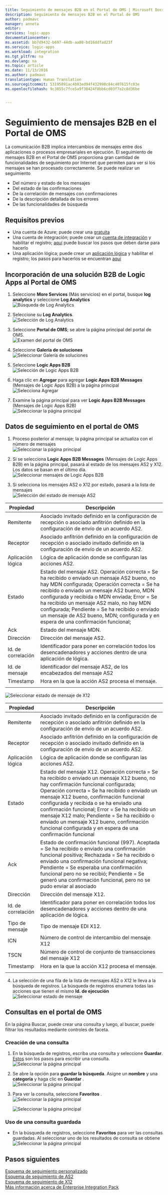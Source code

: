 ```yaml
---
title: Seguimiento de mensajes B2B en el Portal de OMS | Microsoft Docs
description: Seguimiento de mensajes B2B en el Portal de OMS
author: padmavc
manager: anneta
editor: 
services: logic-apps
documentationcenter: 
ms.assetid: bb7d9432-b697-44db-aa88-bd16ddfad23f
ms.service: logic-apps
ms.workload: integration
ms.tgt_pltfrm: na
ms.devlang: na
ms.topic: article
ms.date: 11/13/2016
ms.author: padmavc
translationtype: Human Translation
ms.sourcegitcommit: 53195091ac4b93ed94f432990c84c407615fc03e
ms.openlocfilehash: 9c3855c7fce5a9f38424f0bb6cd03f7a2c8d36be


---
```

# <a name="tracking-b2b-messages-in-oms-portal"></a>Seguimiento de mensajes B2B en el Portal de OMS
La comunicación B2B implica intercambios de mensajes entre dos aplicaciones o procesos empresariales en ejecución. El seguimiento de mensajes B2B en el Portal de OMS proporciona gran cantidad de funcionalidades de seguimiento por Internet que permiten para ver si los mensajes se han procesado correctamente.  Se puede realizar un seguimiento

* Del número y estado de los mensajes
* Del estado de las confirmaciones
* De la correlación de mensajes con confirmaciones
* De la descripción detallada de los errores
* De las funcionalidades de búsqueda

## <a name="prerequisites"></a>Requisitos previos
* Una cuenta de Azure; puede crear una [gratuita](https://azure.microsoft.com/free)
* Una cuenta de integración; puede crear un [cuenta de integración](../logic-apps/logic-apps-enterprise-integration-create-integration-account.md) y habilitar el registro; [aquí](logic-apps-monitor-b2b-message.md) puede buscar los pasos que deben darse para hacerlo
* Una aplicación lógica; puede crear un [aplicación lógica](../logic-apps/logic-apps-create-a-logic-app.md) y habilitar el registro; los pasos para hacerlos se encuentran [aquí](../logic-apps/logic-apps-monitor-your-logic-apps.md#azure-diagnostics-and-alerts)

## <a name="adding-logic-apps-b2b-solution-to-oms-portal"></a>Incorporación de una solución B2B de Logic Apps al Portal de OMS

1. Seleccione **More Services** (Más servicios) en el portal, busque **log analytics** y seleccione **Log Analytics**   
![Búsqueda de Log Analytics](media/logic-apps-track-b2b-messages-omsportal/browseloganalytics.png)  

2. Seleccione su **Log Analytics**.  
![Selección de Log Analytics](media/logic-apps-track-b2b-messages-omsportal/selectla.png)

3. Seleccione **Portal de OMS**; se abre la página principal del portal de OMS.   
![Examen del portal de OMS](media/logic-apps-track-b2b-messages-omsportal/omsportalpage.png)

4. Seleccione **Galería de soluciones**    
![Seleccionar Galería de soluciones](media/logic-apps-track-b2b-messages-omsportal/omshomepage1.png)

5. Seleccione **Logic Apps B2B**     
![Selección de Logic Apps B2B](media/logic-apps-track-b2b-messages-omsportal/omshomepage2.png)

6. Haga clic en **Agregar** para agregar **Logic Apps B2B Messages** (Mensajes de Logic Apps B2B) a la página principal  
![Selecciona Agregar](media/logic-apps-track-b2b-messages-omsportal/omshomepage3.png)

7. Examine la página principal para ver **Logic Apps B2B Messages**  (Mensajes de Logic Apps B2B)  
![Seleccionar la página principal](media/logic-apps-track-b2b-messages-omsportal/omshomepage4.png)

## <a name="tracking-data-in-oms-portal"></a>Datos de seguimiento en el portal de OMS

1. Proceso posterior al mensaje; la página principal se actualiza con el número de mensajes   
![Seleccionar la página principal](media/logic-apps-track-b2b-messages-omsportal/omshomepage6.png)

2. Si se selecciona **Logic Apps B2B Messages** (Mensajes de Logic Apps B2B) en la página principal, pasará al estado de los mensajes AS2 y X12.  Los datos se basan en el último día.
![Seleccionar mensajes de Logic Apps B2B](media/logic-apps-track-b2b-messages-omsportal/omshomepage5.png)



3. Si selecciona los mensajes AS2 o X12 por estado, pasará a la lista de mensajes   
![Selección del estado de mensaje AS2](media/logic-apps-track-b2b-messages-omsportal/as2messagelist.png)

| Propiedad | Descripción |
| --- | --- |
| Remitente | Asociado invitado definido en la configuración de recepción o asociado anfitrión definido en la configuración de envío de un acuerdo AS2. |
| Receptor | Asociado anfitrión definido en la configuración de recepción o asociado invitado definido en la configuración de envío de un acuerdo AS2. |
| Aplicación lógica | Lógica de aplicación donde se configuran las acciones AS2. |
| Estado | Estado del mensaje AS2. Operación correcta = Se ha recibido o enviado un mensaje AS2 bueno, no hay MDN configurada; Operación correcta = Se ha recibido o enviado un mensaje AS2 bueno, MDN configurada y recibida o MDN enviada; Error = Se ha recibido un mensaje AS2 malo, no hay MDN configurada; Pendiente = Se ha recibido o enviado un mensaje de AS2 bueno, MDN; configurada y en espera de una confirmación funcional; |
| Ack | Estado del mensaje MDN. |
| Dirección | Dirección del mensaje AS2. |
| Id. de correlación | Identificador para poner en correlación todos los desencadenadores y acciones dentro de una aplicación de lógica. |
| Id. de mensaje |  Identificador del mensaje AS2, de los encabezados del mensaje AS2 |
| Timestamp | Hora en la que la acción AS2 procesa el mensaje. |
|  |  |


![Seleccionar estado de mensaje de X12](media/logic-apps-track-b2b-messages-omsportal/x12messagelist.png)

| Propiedad | Descripción |
| --- | --- |
| Remitente | Asociado invitado definido en la configuración de recepción o asociado anfitrión definido en la configuración de envío de un acuerdo AS2. |
| Receptor | Asociado anfitrión definido en la configuración de recepción o asociado invitado definido en la configuración de envío de un acuerdo AS2. |
| Aplicación lógica | Lógica de aplicación donde se configuran las acciones AS2. |
| Estado | Estado del mensaje X12. Operación correcta = Se ha recibido o enviado un mensaje X12 bueno, no hay confirmación funcional configurada; Operación correcta = Se ha recibido o enviado un mensaje X12 bueno, confirmación funcional configurada y recibida o se ha enviado una confirmación funcional; Error = Se ha recibido un mensaje X12 malo; Pendiente = Se ha recibido o enviado un mensaje X12 bueno, confirmación funcional configurada y en espera de una confirmación funcional |
| Ack | Estado de confirmación funcional (997).  Aceptada = Se ha recibido o enviado una confirmación funcional positiva; Rechazada = Se ha recibido o enviado una confirmación funcional negativa; Pendiente = Se esperaba una confirmación funcional pero no se recibió; Pendiente = Se generó una confirmación funcional, pero no se pudo enviar al asociado |
| Dirección | Dirección del mensaje X12. |
| Id. de correlación | Identificador para poner en correlación todos los desencadenadores y acciones dentro de una aplicación de lógica. |
| Tipo de mensaje |  Tipo de mensaje EDI X12. |
| ICN | Número de control de intercambio del mensaje X12 |
| TSCN | Número de control de conjunto de transacciones del mensaje X12 |
| Timestamp | Hora en la que la acción X12 procesa el mensaje. |
| | |

4. La selección de una fila de la lista de mensajes AS2 o X12 le lleva a la búsqueda de registros.  La búsqueda de registros enumera todas las acciones que tienen el mismo **Id. de ejecución**
![Seleccionar estado de mensaje](media/logic-apps-track-b2b-messages-omsportal/logsearch.png)

## <a name="queries-in-oms-portal"></a>Consultas en el portal de OMS

En la página Buscar, puede crear una consulta y luego, al buscar, puede filtrar los resultados mediante controles de faceta.

### <a name="how-to-create-a-query"></a>Creación de una consulta

1. En la búsqueda de registros, escriba una consulta y seleccione **Guardar**.  [Estos](logic-apps-track-b2b-messages-omsportal-query-filter-control-number.md) son los pasos para escribir una consulta. ![Seleccionar la página principal](media/logic-apps-track-b2b-messages-omsportal/logsearchaddquery.png)

2. Se abre la opción para **guardar la búsqueda**.  Asigne un **nombre** y una **categoría** y haga clic en **Guardar** .  
![Seleccionar la página principal](media/logic-apps-track-b2b-messages-omsportal/logsearchaddquery1.png)

3. Para ver la consulta, seleccione **Favoritos**  .  
![Seleccionar la página principal](media/logic-apps-track-b2b-messages-omsportal/logsearchaddquery3.png)

    ![Seleccionar la página principal](media/logic-apps-track-b2b-messages-omsportal/logsearchaddquery4.png)

### <a name="how-to-use-a-saved-query"></a>Uso de una consulta guardada

* En la búsqueda de registros, seleccione **Favoritos** para ver las consultas guardadas.  Al seleccionar uno de los resultados de consulta se obtiene ![Seleccionar la página principal](media/logic-apps-track-b2b-messages-omsportal/logsearchaddquery5.png)


## <a name="next-steps"></a>Pasos siguientes
[Esquema de seguimiento personalizado](logic-apps-track-integration-account-custom-tracking-schema.md "Learn about Custom Tracking Schema")   
[Esquema de seguimiento de AS2](logic-apps-track-integration-account-as2-tracking-schemas.md "Learn about AS2 Tracking Schema")    
[Esquema de seguimiento de X12](logic-apps-track-integration-account-x12-tracking-schema.md "Learn about X12 Tracking Schema")  
[Más información acerca de Enterprise Integration Pack](../logic-apps/logic-apps-enterprise-integration-overview.md "Learn about Enterprise Integration Pack") 


<!--HONumber=Jan17_HO4-->


